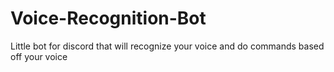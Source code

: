 # Voice-Recognition-Bot
Little bot for discord that will recognize your voice and do commands based off your voice
